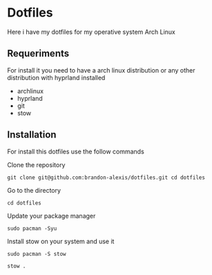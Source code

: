 # Dotfiles

Here i have my dotfiles for my operative system Arch Linux

## Requeriments

For install it you need to have a arch linux distribution or any other distribution with hyprland installed

- archlinux
- hyprland
- git
- stow

## Installation

For install this dotfiles use the follow commands

Clone the repository

`
git clone git@github.com:brandon-alexis/dotfiles.git
cd dotfiles
`

Go to the directory 

`cd dotfiles`

Update your package manager 

`sudo pacman -Syu`

Install stow on your system and use it

`sudo pacman -S stow`

`stow .`






